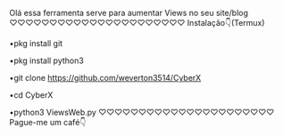 Olá essa ferramenta serve para aumentar Views no seu site/blog
♡♡♡♡♡♡♡♡♡♡♡♡♡♡♡♡♡♡♡♡♡♡
Instalação👇(Termux)

•pkg install git

•pkg install python3

•git clone https://github.com/weverton3514/CyberX

•cd CyberX

•python3 ViewsWeb.py
♡♡♡♡♡♡♡♡♡♡♡♡♡♡♡♡♡♡♡♡♡♡
Pague-me um café👇
